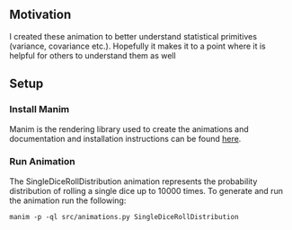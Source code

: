 ## Motivation
I created these animation to better understand statistical primitives (variance, covariance etc.). Hopefully it makes it to a point where it is helpful for others to understand them as well
 
## Setup
### Install Manim
Manim is the rendering library used to create the animations and documentation and installation instructions can be found [here](https://github.com/ManimCommunity/manim/#installation).

### Run Animation
The SingleDiceRollDistribution animation represents the probability distribution of rolling a single dice up to 10000 times. To generate and run the animation run the following:
```
manim -p -ql src/animations.py SingleDiceRollDistribution
```
